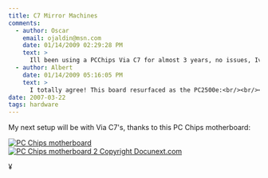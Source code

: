 ```yaml
---
title: C7 Mirror Machines
comments:
  - author: Oscar
    email: ojaldin@msn.com
    date: 01/14/2009 02:29:28 PM
    text: >
      Ill been using a PCChips Via C7 for almost 3 years, no issues, Ive install xp, 2003 server, also I  run ubuntu and as many other linux live cd distributions<br/>this mobo cost me 50 at that time, best deal ever
  - author: Albert
    date: 01/14/2009 05:16:05 PM
    text: >
      I totally agree! This board resurfaced as the PC2500e:<br/><br/><a href="http://www.my-tech-deals.com/blog/2007/11/06/via-c7-pc2500e/" rel="nofollow">http://www.my-tech-deals.com/blog/2007/11/06/via-c7-pc2500e/</a><br/><br/>But that's in scarce supply now too... :-(
date: 2007-03-22
tags: hardware
---
```

My next setup will be with Via C7's, thanks to this PC Chips motherboard:

<a class="thickbox" href="http://www-sa.evenserver.com/s/img/2007/03/img_0139.JPG" title="PC Chips motherboard">
<img src="http://www-sa.evenserver.com/s/img/2007/03/img_0139.thumbnail.JPG" alt="PC Chips motherboard" /></a>

<a class="thickbox" href="http://www-sa.evenserver.com/s/img/2007/03/img_0141.JPG" title="PC Chips motherboard 2 Copyright Docunext.com">
<img src="http://www-sa.evenserver.com/s/img/2007/03/img_0141.thumbnail.JPG" alt="PC Chips motherboard 2 Copyright Docunext.com" /></a>

¥

